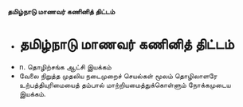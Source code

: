 **தமிழ்நாடு மாணவர் கணினித் திட்டம்**
- # தமிழ்நாடு மாணவர் கணினித் திட்டம்
- n. தொழிற்சங்க ஆட்சி இயக்கம்
- வேலை நிறுத்த முதலிய  நடைமுறைச் செயல்கள் மூலம் தொழிலாளரே உற்பத்தியுரிமையைத் தம்பால்   மாற்றியமைத்துக்கொள்ளும் நோக்கமுடைய இயக்கம்.

